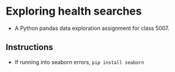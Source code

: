 # Exploring health searches
- A Python pandas data exploration assignment for class 5007.

## Instructions
- If running into seaborn errors, `pip install seaborn` 
